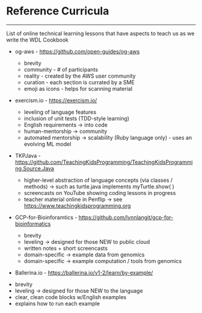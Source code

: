 # Reference Curricula

---

List of online technical learning lessons that have aspects to teach us as we write the WDL Cookbook

* og-aws - https://github.com/open-guides/og-aws
   - brevity
   - community - # of participants
   - reality - created by the AWS user community
   - curation - each section is currated by a SME
   - emoji as icons - helps for scanning material

* exercism.io - https://exercism.io/
   - leveling of language features
   - inclusion of unit tests (TDD-style learning)
   - English requirements -> into code
   - human-mentorship -> community
   - automated mentorship -> scalability (Ruby language only) - uses an evolving ML model
 
* TKPJava - https://github.com/TeachingKidsProgramming/TeachingKidsProgramming.Source.Java  
   - higher-level abstraction of language concepts (via classes / methods) -> such as turtle.java implements myTurtle.show( )
   - screencasts on YouTube showing coding lessons in progress
   - teacher material online in Penflip -> see https://www.teachingkidsprogramming.org
   
* GCP-for-Bioinforamtics - https://github.com/lynnlangit/gcp-for-bioinformatics
  - brevity
  - leveling -> designed for those NEW to public cloud
  - written notes + short screencasts
  - domain-specific -> example data from genomics
  - domain-specific -> example computation / tools from genomics
  
 * Ballerina.io - https://ballerina.io/v1-2/learn/by-example/
  - brevity
  - leveling -> designed for those NEW to the language
  - clear, clean code blocks w/English examples
  - explains how to run each example

